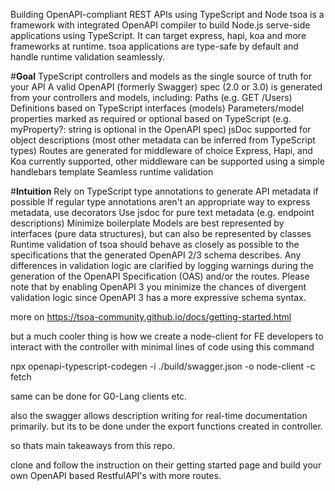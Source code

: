 Building OpenAPI-compliant REST APIs using TypeScript and Node
tsoa is a framework with integrated OpenAPI compiler to build Node.js serve-side applications using TypeScript. It can target express, hapi, koa and more frameworks at runtime. tsoa applications are type-safe by default and handle runtime validation seamlessly.

#**Goal**
TypeScript controllers and models as the single source of truth for your API
A valid OpenAPI (formerly Swagger) spec (2.0 or 3.0) is generated from your controllers and models, including:
Paths (e.g. GET /Users)
Definitions based on TypeScript interfaces (models)
Parameters/model properties marked as required or optional based on TypeScript (e.g. myProperty?: string is optional in the OpenAPI spec)
jsDoc supported for object descriptions (most other metadata can be inferred from TypeScript types)
Routes are generated for middleware of choice
Express, Hapi, and Koa currently supported, other middleware can be supported using a simple handlebars template
Seamless runtime validation

#**Intuition**
Rely on TypeScript type annotations to generate API metadata if possible
If regular type annotations aren't an appropriate way to express metadata, use decorators
Use jsdoc for pure text metadata (e.g. endpoint descriptions)
Minimize boilerplate
Models are best represented by interfaces (pure data structures), but can also be represented by classes
Runtime validation of tsoa should behave as closely as possible to the specifications that the generated OpenAPI 2/3 schema describes. Any differences in validation logic are clarified by logging warnings during the generation of the OpenAPI Specification (OAS) and/or the routes.
Please note that by enabling OpenAPI 3 you minimize the chances of divergent validation logic since OpenAPI 3 has a more expressive schema syntax.

more on https://tsoa-community.github.io/docs/getting-started.html

but a much cooler thing is how we create a node-client for FE developers to interact with the controller with minimal lines of code 
using this command 

npx openapi-typescript-codegen -i ./build/swagger.json -o node-client -c fetch

same can be done for G0-Lang clients etc.

also the swagger allows description writing for real-time documentation primarily. but its to be done under the export functions created in controller. 

so thats main takeaways from this repo.

clone and follow the instruction on their getting started page and build your own OpenAPI based RestfulAPI's with more routes.


